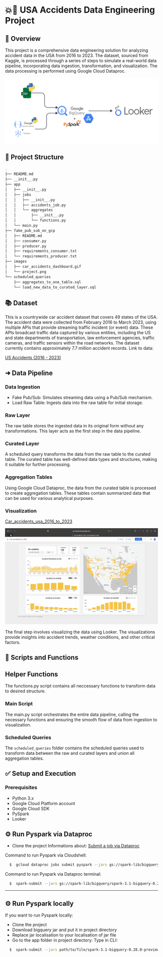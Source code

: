 # 💥🚗 USA Accidents Data Engineering Project

## 🔎 Overview

This project is a comprehensive data engineering solution for analyzing accident data in the USA from 2016 to 2023. The dataset, sourced from Kaggle, is processed through a series of steps to simulate a real-world data pipeline, incorporating data ingestion, transformation, and visualization. The data processing is performed using Google Cloud Dataproc.

![Project_overwiew](images/project.png)

## 🌳 Project Structure

```bash
.
├── README.md
├── __init__.py
├── app
│   ├── __init__.py
│   ├── jobs
│   │   ├── __init__.py
│   │   ├── accidents_job.py
│   │   └── aggregates
│   │       ├── __init__.py
│   │       └── functions.py
│   └── main.py
├── fake_pub_sub_on_gcp
│   ├── README.md
│   ├── consumer.py
│   ├── producer.py
│   ├── requirements_consumer.txt
│   └── requirements_producer.txt
├── images
│   ├── car_accidents_dashboard.gif
│   └── project.png
└── scheduled_queries
    ├── aggregates_to_one_table.sql
    └── load_new_data_to_curated_layer.sql
```

## 📚 Dataset

This is a countrywide car accident dataset that covers 49 states of the USA. The accident data were collected from February 2016 to March 2023, using multiple APIs that provide streaming traffic incident (or event) data. These APIs broadcast traffic data captured by various entities, including the US and state departments of transportation, law enforcement agencies, traffic cameras, and traffic sensors within the road networks. The dataset currently contains approximately 7.7 million accident records.
Link to data:

[US Accidents (2016 - 2023)](https://www.kaggle.com/datasets/sobhanmoosavi/us-accidents)

## ➜ Data Pipeline

### Data Ingestion
* Fake Pub/Sub: Simulates streaming data using a Pub/Sub mechanism.
* Load Raw Table: Ingests data into the raw table for initial storage.
### Raw Layer
The raw table stores the ingested data in its original form without any transformations. This layer acts as the first step in the data pipeline.

### Curated Layer
A scheduled query transforms the data from the raw table to the curated table. The curated table has well-defined data types and structures, making it suitable for further processing.

### Aggregation Tables
Using Google Cloud Dataproc, the data from the curated table is processed to create aggregation tables. These tables contain summarized data that can be used for various analytical purposes.

### Visualization
[Car_accidents_usa_2016_to_2023](https://lookerstudio.google.com/reporting/f94c8c40-0bc8-455b-a626-ece2d334b964)

![Dashboard](images/car_accidents_dashboard.gif)

The final step involves visualizing the data using Looker. The visualizations provide insights into accident trends, weather conditions, and other critical factors.

## 📝 Scripts and Functions

## Helper Functions
The functions.py script contains all neccessary functions to transform data to desired structure.

### Main Script
The main.py script orchestrates the entire data pipeline, calling the necessary functions and ensuring the smooth flow of data from ingestion to visualization.

### Scheduled Queries
The `scheduled_queries` folder contains the scheduled queries used to transform data between the raw and curated layers and union all aggregation tables.

## ✅ Setup and Execution

### Prerequisites
* Python 3.x
* Google Cloud Platform account
* Google Cloud SDK
* PySpark
* Looker


## ⚙️ Run Pyspark via Dataproc
- Clone the project
Informations about: [Submit a job via Dataproc](https://cloud.google.com/dataproc/docs/guides/submit-job)

Command to run Pyspark via Cloudshell:
```bash
  $  gcloud dataproc jobs submit pyspark --jars gs://spark-lib/bigquery/spark-3.1-bigquery-0.28.0-preview.jar --cluster YOUR_CLUSTER_NAME --region REGION_NAME gs://PATH/TO/YOUR/FILE/MAIN.PY
```
Command to run Pyspark via Dataproc terminal:
```bash
  $  spark-submit --jars gs://spark-lib/bigquery/spark-3.1-bigquery-0.28.0-preview.jar home/PATH/TO/YOUR/FILE/MAIN.PY
```

_______________________________________________________________________
## ⚙️ Run Pyspark locally
If you want to run Pyspark locally:
- Clone the project
- Download bigquery jar and put it in project directory
- Replace jar localisation to your localisation of jar file
- Go to the app folder in project directory:
Type in CLI:
```bash
  $  spark-submit --jars path/to/file/spark-3.1-bigquery-0.28.0-preview.jar --files main.py --job airports_job
```
